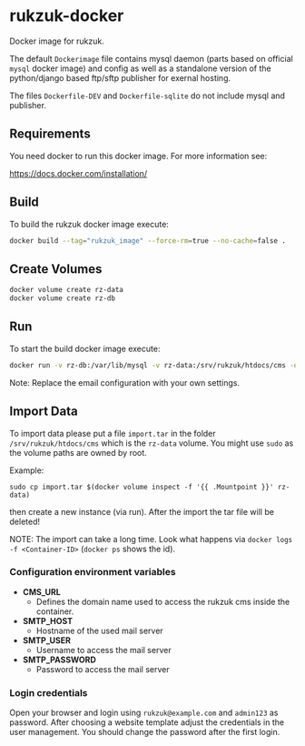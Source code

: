 # rukzuk-docker
Docker image for rukzuk.

The default `Dockerimage` file contains mysql daemon (parts based on official `mysql` docker image) and config as well 
as a standalone version of the python/django based ftp/sftp publisher for exernal hosting.

The files `Dockerfile-DEV` and `Dockerfile-sqlite` do not include mysql and publisher.

## Requirements

You need docker to run this docker image. For more information see:

https://docs.docker.com/installation/


## Build
To build the rukzuk docker image execute:

```sh
docker build --tag="rukzuk_image" --force-rm=true --no-cache=false .
```

## Create Volumes

```sh
docker volume create rz-data 
docker volume create rz-db
```

## Run

To start the build docker image execute:

```sh
docker run -v rz-db:/var/lib/mysql -v rz-data:/srv/rukzuk/htdocs/cms -e "CMS_URL=http://$(hostname)" -e "SMTP_HOST=smtp.google.com" -e "SMTP_USER=you@gmail.com" -e "SMTP_PASSWORD=password" -d -p 80:80 rukzuk_image
```

Note: Replace the email configuration with your own settings.

## Import Data

To import data please put a file `import.tar` in the folder `/srv/rukzuk/htdocs/cms` which is the `rz-data` volume. You might use `sudo` as the volume paths are owned by root.

Example:

```
sudo cp import.tar $(docker volume inspect -f '{{ .Mountpoint }}' rz-data)
```

then create a new instance (via run). After the import the tar file will be deleted! 

NOTE: The import can take a long time. Look what happens via `docker logs -f <Container-ID>` (`docker ps` shows the id).


### Configuration environment variables

* **CMS_URL**
  * Defines the domain name used to access the rukzuk cms inside the container.
* **SMTP_HOST**
  * Hostname of the used mail server
* **SMTP_USER**
  * Username to access the mail server
* **SMTP_PASSWORD**
  * Password to access the mail server


### Login credentials

Open your browser and login using `rukzuk@example.com` and `admin123` as password. After choosing a website template adjust the credentials in the user management. You should change the password after the first login.

